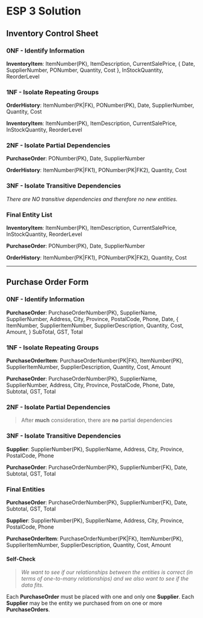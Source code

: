 # ESP 3 Solution

## Inventory Control Sheet

### 0NF - Identify Information

**InventoryItem**: ItemNumber(PK), ItemDescription, CurrentSalePrice, { Date, SupplierNumber, PONumber, Quantity, Cost }, InStockQuantity, ReorderLevel

### 1NF - Isolate Repeating Groups

**OrderHistory**: ItemNumber(PK|FK), PONumber(PK), Date, SupplierNumber, Quantity, Cost

**InventoryItem**: ItemNumber(PK), ItemDescription, CurrentSalePrice, InStockQuantity, ReorderLevel

### 2NF - Isolate Partial Dependencies

**PurchaseOrder**: PONumber(PK), Date, SupplierNumber

**OrderHistory**: ItemNumber(PK|FK1), PONumber(PK|FK2), Quantity, Cost

### 3NF - Isolate Transitive Dependencies

*There are NO transitive dependencies and therefore no new entities.*

### Final Entity List

**InventoryItem**: ItemNumber(PK), ItemDescription, CurrentSalePrice, InStockQuantity, ReorderLevel

**PurchaseOrder**: PONumber(PK), Date, SupplierNumber

**OrderHistory**: ItemNumber(PK|FK1), PONumber(PK|FK2), Quantity, Cost

----

## Purchase Order Form

### 0NF - Identify Information

**PurchaseOrder**: PurchaseOrderNumber(PK), SupplierName, SupplierNumber, Address, City, Province, PostalCode, Phone, Date, { ItemNumber, SupplierItemNumber, SupplierDescription, Quantity, Cost, Amount, } SubTotal, GST, Total

### 1NF - Isolate Repeating Groups

**PurchaseOrderItem**: PurchaseOrderNumber(PK|FK), ItemNumber(PK), SupplierItemNumber, SupplierDescription, Quantity, Cost, Amount

**PurchaseOrder**: PurchaseOrderNumber(PK), SupplierName, SupplierNumber, Address, City, Province, PostalCode, Phone, Date, Subtotal, GST, Total

### 2NF - Isolate Partial Dependencies

> After **much** consideration, there are **no** partial dependencies

### 3NF - Isolate Transitive Dependencies

**Supplier**: SupplierNumber(PK), SupplierName, Address, City, Province, PostalCode, Phone

**PurchaseOrder**: PurchaseOrderNumber(PK), SupplierNumber(FK), Date, Subtotal, GST, Total

### Final Entities

**PurchaseOrder**: PurchaseOrderNumber(PK), SupplierNumber(FK), Date, Subtotal, GST, Total

**Supplier**: SupplierNumber(PK), SupplierName, Address, City, Province, PostalCode, Phone

**PurchaseOrderItem**: PurchaseOrderNumber(PK|FK), ItemNumber(PK), SupplierItemNumber, SupplierDescription, Quantity, Cost, Amount

#### Self-Check

> *We want to see if our relationships between the entities is correct (in terms of one-to-many relationships) and we also want to see if the data fits.*

Each **PurchaseOrder** must be placed with one and only one **Supplier**.
Each **Supplier** may be the entity we purchased from on one or more **PurchaseOrders**.
